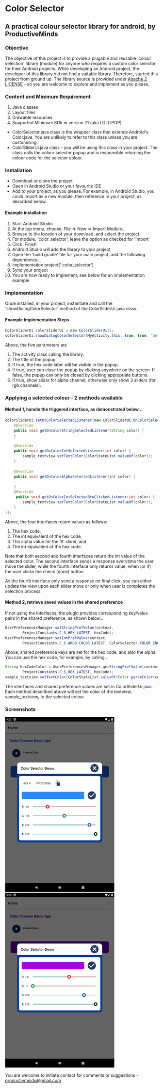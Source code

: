 # Color Selector

## A practical colour selector library for android, by ProductiveMinds

### Objective
The objective of this project is to provide a plugable and reusable 'colour selection' library (module) for anyone who requires a custom color selector for their Android projects. 
While developing an Android project, the developer of this library did not find a suitable library. Therefore, started this project from ground up. The library source is provided under [Apache 2 LICENSE](https://www.apache.org/licenses/LICENSE-2.0) - so you are welcome to explore and implement as you please.


### Content and Minimum Requirement
1. Java classes
2. Layout files
3. Drawable resources
4. Supported Minimum SDk => version 21 (aka LOLLIPOP)

- ColorSelector.java class is the wrapper class that extends Android's Color.java. You are unlikely to refer to this class unless you are customising.
- ColorSliderUi.java class - you will be using this class in your project. The class calls the colour selector popup and is responsible returning the colour code for the selector colour.

### Installation
- Download or clone the project
- Open in Android Studio or your favourite IDE
- Add to your project, as you please. For example, in Android Studio, you could import as a new module, then reference in your project, as described below.

#### Example installation
1. Start Android Studio
2. At the top menu, choose, File => New => Import Module...
3. Browse to the location of your download, and select the project
4. For module, 'color_selector', leave the option as checked for 'Import'
5. Click 'Finish'
6. Android Studio will add the library to your project
7. Open the 'build.gradle' file for your main project, add the following dependency...
8. Implementation project(':color_selector')
9. Sync your project
10. You are now ready to implement, see below for an implementation example


### Implementation
Once installed, in your project, instantiate and call the 'showDialogColorSelector' method of the ColorSliderUi.java class. 

#### Example Implementation Steps
```java
ColorSliderUi colorSliderUi = new ColorSliderUi();
colorSliderUi.showDialogColorSelector(MyActivity.this, true, true, "Select Text colour");
```
Above, the five parameters are
1. The activity class calling the library.
2. The title of the popup
3. If true, the hex code label will be visible in the popup.
4. If true, user can close the popup by clicking anywhere on the screen. If false, the popup can only be closed by clicking appropriate buttons.
5. If true, show slider for alpha channel, otherwise only show 3 sliders (for rgb channels).


### Applying a selected colour - 2 methods available

#### Method 1, handle the triggered interface, as demonstrated below...
```java
colorSliderUi.setOnColorSelectedListener(new ColorSliderUi.OnColorSelectedListener() {
    @Override
    public void getOnColorStringSelectedListener(String color) {
    }

    @Override
    public void getOnColorIntSelectedListener(int color) {
        sample_textview.setTextColor(ColorStateList.valueOf(color));
    }

    @Override
    public void getOnColorAlphaSelectedListener(int color) {

    }
    @Override
     public void getOnColorIntSelectedBtnClickedListener(int color) {
        sample_textview.setTextColor(ColorStateList.valueOf(color));
    }
});
```

Above, the four interfaces return values as follows: 
1. The hex code, 
2. The int equivalent of the hex code, 
3. The alpha value for the 'A' slider, and 
4. The int equivalent of the hex code. 

Note that both second and fourth interfaces return the int value of the selected color. The second interface sends a response everytime the user move the slider, while the fourth interface only returns value, when (or if) the user clicks the check (done) button.

As the fourth interface only send a response on final click, you can either update the view upon each slider move or only when user is completes the selection process.

#### Method 2, retrieve saved values in the shared preference
If not using the interfaces, the plugin provides corresponding key/value pairs in the shared preference, as shown below...
```java
UserPreferencesManager.setStringPrefValue(context,
        ProjectConstants.C_S_HEX_LATEST, hexCode);
UserPreferencesManager.setIntPrefValue(context,
        ProjectConstants.C_S_ARGB_COLOR_LATEST, ColorSelector.COLOR_ENCODED);
```


Above, shared preference keys are set for the hex code, and also the alpha.
You can use the hex code, for example, by calling..
```java
String hexCodeColor = UserPreferencesManager.getStringPrefValue(context,
        ProjectConstants.C_S_HEX_LATEST, hexCode);
sample_textview.setTextColor(ColorStateList.valueOf(Color.parseColor(color)));
```


The interfaces and shared preference values are set in ColorSliderUi.java.
Each method described above will set the color of the textview, sample_textview, to the selected colour.


### Screenshots
![Screenshot 1](screenshots/screenshot_1.jpg)
![Screenshot 1](screenshots/screenshot_2.jpg)


You are welcome to initiate contact for comments or suggestions - productivminds@gmail.com




